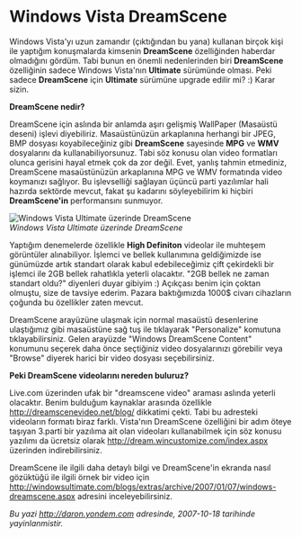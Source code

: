 # Windows Vista DreamScene
Windows Vista'yı uzun zamandır (çıktığından bu yana) kullanan birçok
kişi ile yaptığım konuşmalarda kimsenin **DreamScene** özelliğinden
haberdar olmadığını gördüm. Tabi bunun en önemli nedenlerinden biri
**DreamScene** özelliğinin sadece Windows Vista'nın **Ultimate**
sürümünde olması. Peki sadece **DreamScene** için **Ultimate** sürümüne
upgrade edilir mi? :) Karar sizin.

**DreamScene nedir?**

DreamScene için aslında bir anlamda aşırı gelişmiş WallPaper (Masaüstü
deseni) işlevi diyebiliriz. Masaüstünüzün arkaplanına herhangi bir JPEG,
BMP dosyası koyabileceğiniz gibi **DreamScene** sayesinde **MPG** ve
**WMV** dosyalarını da kullanabiliyorsunuz. Tabi söz konusu olan video
formatları olunca gerisini hayal etmek çok da zor değil. Evet, yanlış
tahmin etmediniz, DreamScene masaüstünüzün arkaplanına MPG ve WMV
formatında video koymanızı sağlıyor. Bu işlevselliği sağlayan üçüncü
parti yazılımlar hali hazırda sektörde mevcut, fakat şu kadarını
söyleyebilirim ki hiçbiri **DreamScene'in** performansını sunmuyor.

![Windows Vista Ultimate üzerinde
DreamScene](media/Windows_Vista_DreamScene/17102007_1.png)\
 *Windows Vista Ultimate üzerinde DreamScene*

Yaptığım denemelerde özellikle **High Definiton** videolar ile muhteşem
görüntüler alınabiliyor. İşlemci ve bellek kullanımına geldiğimizde ise
günümüzde artık standart olarak kabul edebileceğimiz çift çekirdekli bir
işlemci ile 2GB bellek rahatlıkla yeterli olacaktır. "2GB bellek ne
zaman standart oldu?" diyenleri duyar gibiyim :) Açıkçası benim için
çoktan olmuştu, size de tavsiye ederim. Pazara baktığımızda 1000\$
civarı cihazların çoğunda bu özellikler zaten mevcut.

DreamScene arayüzüne ulaşmak için normal masaüstü desenlerine
ulaştığımız gibi masaüstüne sağ tuş ile tıklayarak "Personalize"
komutuna tıklayabilirsiniz. Gelen arayüzde "Windows DreamScene Content"
konumunu seçerek daha önce seçtiğiniz video dosyalarınızı görebilir veya
"Browse" diyerek harici bir video dosyası seçebilirsiniz.

**Peki DreamScene videolarını nereden buluruz?**

Live.com üzerinden ufak bir "dreamscene video" araması aslında yeterli
olacaktır. Benim bulduğum kaynaklar arasında özellikle
<http://dreamscenevideo.net/blog/> dikkatimi çekti. Tabi bu adresteki
videoların formatı biraz farklı. Vista'nın DreamScene özelliğini bir
adım öteye taşıyan 3.parti bir yazılıma ait olan videoları kullanabilmek
için söz konusu yazılımı da ücretsiz olarak
<http://dream.wincustomize.com/index.aspx> üzerinden indirebilirsiniz.

DreamScene ile ilgili daha detaylı bilgi ve DreamScene'in ekranda nasıl
gözüktüğü ile ilgili örnek bir video için
<http://windowsultimate.com/blogs/extras/archive/2007/01/07/windows-dreamscene.aspx>
adresini inceleyebilirsiniz.



*Bu yazi http://daron.yondem.com adresinde, 2007-10-18 tarihinde yayinlanmistir.*
